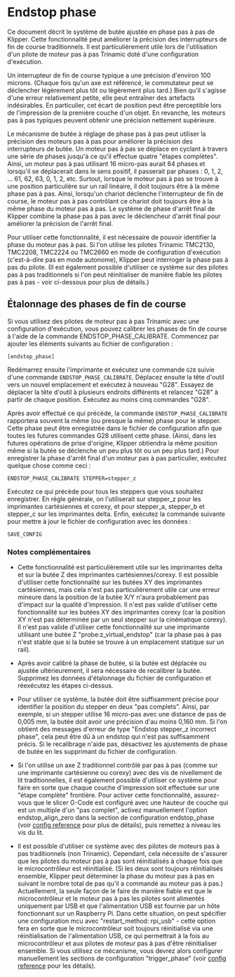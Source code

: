 ﻿# Endstop phase

Ce document décrit le système de butée ajustée en phase pas à pas de Klipper. Cette fonctionnalité peut améliorer la précision des interrupteurs de fin de course traditionnels. Il est particulièrement utile lors de l'utilisation d'un pilote de moteur pas à pas Trinamic doté d'une configuration d'exécution.

Un interrupteur de fin de course typique a une précision d'environ 100 microns. (Chaque fois qu'un axe est référencé, le commutateur peut se déclencher légèrement plus tôt ou légèrement plus tard.) Bien qu'il s'agisse d'une erreur relativement petite, elle peut entraîner des artefacts indésirables. En particulier, cet écart de position peut être perceptible lors de l'impression de la première couche d'un objet. En revanche, les moteurs pas à pas typiques peuvent obtenir une précision nettement supérieure.

Le mécanisme de butée à réglage de phase pas à pas peut utiliser la précision des moteurs pas à pas pour améliorer la précision des interrupteurs de butée. Un moteur pas à pas se déplace en cyclant à travers une série de phases jusqu'à ce qu'il effectue quatre "étapes complètes". Ainsi, un moteur pas à pas utilisant 16 micro-pas aurait 64 phases et lorsqu'il se déplacerait dans le sens positif, il passerait par phases : 0, 1, 2, ... 61, 62, 63, 0, 1, 2, etc. Surtout, lorsque le moteur pas à pas se trouve à une position particulière sur un rail linéaire, il doit toujours être à la même phase pas à pas. Ainsi, lorsqu'un chariot déclenche l'interrupteur de fin de course, le moteur pas à pas contrôlant ce chariot doit toujours être à la même phase du moteur pas à pas. Le système de phase d'arrêt final de Klipper combine la phase pas à pas avec le déclencheur d'arrêt final pour améliorer la précision de l'arrêt final.

Pour utiliser cette fonctionnalité, il est nécessaire de pouvoir identifier la phase du moteur pas à pas. Si l'on utilise les pilotes Trinamic TMC2130, TMC2208, TMC2224 ou TMC2660 en mode de configuration d'exécution (c'est-à-dire pas en mode autonome), Klipper peut interroger la phase pas à pas du pilote. (Il est également possible d'utiliser ce système sur des pilotes pas à pas traditionnels si l'on peut réinitialiser de manière fiable les pilotes pas à pas - voir ci-dessous pour plus de détails.)

## Étalonnage des phases de fin de course

Si vous utilisez des pilotes de moteur pas à pas Trinamic avec une configuration d'exécution, vous pouvez calibrer les phases de fin de course à l'aide de la commande ENDSTOP_PHASE_CALIBRATE. Commencez par ajouter les éléments suivants au fichier de configuration :
```
[endstop_phase]
```

Redémarrez ensuite l'imprimante et exécutez une commande `G28` suivie d'une commande `ENDSTOP_PHASE_CALIBRATE`. Déplacez ensuite la tête d'outil vers un nouvel emplacement et exécutez à nouveau "G28". Essayez de déplacer la tête d'outil à plusieurs endroits différents et relancez "G28" à partir de chaque position. Exécutez au moins cinq commandes "G28".

Après avoir effectué ce qui précède, la commande `ENDSTOP_PHASE_CALIBRATE` rapportera souvent la même (ou presque la même) phase pour le stepper. Cette phase peut être enregistrée dans le fichier de configuration afin que toutes les futures commandes G28 utilisent cette phase. (Ainsi, dans les futures opérations de prise d'origine, Klipper obtiendra la même position même si la butée se déclenche un peu plus tôt ou un peu plus tard.)
Pour enregistrer la phase d'arrêt final d'un moteur pas à pas particulier, exécutez quelque chose comme ceci :
```
ENDSTOP_PHASE_CALIBRATE STEPPER=stepper_z
```

Exécutez ce qui précède pour tous les steppers que vous souhaitez enregistrer. En règle générale, on l'utiliserait sur stepper_z pour les imprimantes cartésiennes et corexy, et pour stepper_a, stepper_b et stepper_c sur les imprimantes delta. Enfin, exécutez la commande suivante pour mettre à jour le fichier de configuration avec les données :
```
SAVE_CONFIG
```
### Notes complémentaires

* Cette fonctionnalité est particulièrement utile sur les imprimantes delta et sur la butée Z des imprimantes cartésiennes/corexy. Il est possible d'utiliser cette fonctionnalité sur les butées XY des imprimantes cartésiennes, mais cela n'est pas particulièrement utile car une erreur mineure dans la position de la butée X/Y n'aura probablement pas d'impact sur la qualité d'impression. Il n'est pas valide d'utiliser cette fonctionnalité sur les butées XY des imprimantes corexy (car la position XY n'est pas déterminée par un seul stepper sur la cinématique corexy). Il n'est pas valide d'utiliser cette fonctionnalité sur une imprimante utilisant une butée Z "probe:z_virtual_endstop" (car la phase pas à pas n'est stable que si la butée se trouve à un emplacement statique sur un rail).

* Après avoir calibré la phase de butée, si la butée est déplacée ou ajustée ultérieurement, il sera nécessaire de recalibrer la butée. Supprimez les données d'étalonnage du fichier de configuration et réexécutez les étapes ci-dessus.

* Pour utiliser ce système, la butée doit être suffisamment précise pour identifier la position du stepper en deux "pas complets". Ainsi, par exemple, si un stepper utilise 16 micro-pas avec une distance de pas de 0,005 mm, la butée doit avoir une précision d'au moins 0,160 mm. Si l'on obtient des messages d'erreur de type "Endstop stepper_z incorrect phase", cela peut être dû à un endstop qui n'est pas suffisamment précis. Si le recalibrage n'aide pas, désactivez les ajustements de phase de butée en les supprimant du fichier de configuration.

* Si l'on utilise un axe Z traditionnel contrôlé par pas à pas (comme sur une imprimante cartésienne ou corexy) avec des vis de nivellement de lit traditionnelles, il est également possible d'utiliser ce système pour faire en sorte que chaque couche d'impression soit effectuée sur une "étape complète" frontière. Pour activer cette fonctionnalité, assurez-vous que le slicer G-Code est configuré avec une hauteur de couche qui est un multiple d'un "pas complet", activez manuellement l'option endstop_align_zero dans la section de configuration endstop_phase (voir [config reference](Config_Reference.md#endstop_phase ) pour plus de détails), puis remettez à niveau les vis du lit.

* Il est possible d'utiliser ce système avec des pilotes de moteurs pas à pas traditionnels (non Trinamic). Cependant, cela nécessite de s'assurer que les pilotes du moteur pas à pas sont réinitialisés à chaque fois que le microcontrôleur est réinitialisé. (Si les deux sont toujours réinitialisés ensemble, Klipper peut déterminer la phase du moteur pas à pas en suivant le nombre total de pas qu'il a commandé au moteur pas à pas.) Actuellement, la seule façon de le faire de manière fiable est que le microcontrôleur et le moteur pas à pas les pilotes sont alimentés uniquement par USB et que l'alimentation USB est fournie par un hôte fonctionnant sur un Raspberry Pi. Dans cette situation, on peut spécifier une configuration mcu avec "restart_method: rpi_usb" - cette option fera en sorte que le microcontrôleur soit toujours réinitialisé via une réinitialisation de l'alimentation USB, ce qui permettrait à la fois au microcontrôleur et aux pilotes de moteur pas à pas d'être réinitialiser ensemble. Si vous utilisez ce mécanisme, vous devrez alors configurer manuellement les sections de configuration "trigger_phase" (voir [config reference](Config_Reference.md#endstop_phase) pour les détails).
